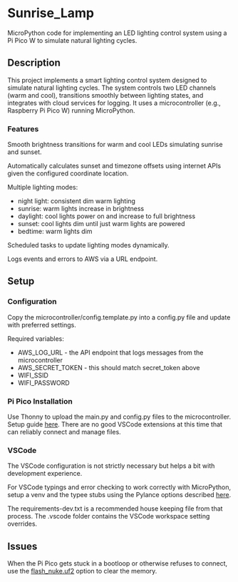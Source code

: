 # Sunrise_Lamp

MicroPython code for implementing an LED lighting control system using a Pi Pico W to simulate natural lighting cycles.

## Description

This project implements a smart lighting control system designed to simulate natural lighting cycles. The system controls two LED channels (warm and cool), transitions smoothly between lighting states, and integrates with cloud services for logging. It uses a microcontroller (e.g., Raspberry Pi Pico W) running MicroPython.

### Features

Smooth brightness transitions for warm and cool LEDs simulating sunrise and sunset.

Automatically calculates sunset and timezone offsets using internet APIs given the configured coordinate location.

Multiple lighting modes:

-   night light: consistent dim warm lighting
-   sunrise: warm lights increase in brightness
-   daylight: cool lights power on and increase to full brightness
-   sunset: cool lights dim until just warm lights are powered
-   bedtime: warm lights dim

Scheduled tasks to update lighting modes dynamically.

Logs events and errors to AWS via a URL endpoint.

## Setup

### Configuration

Copy the microcontroller/config.template.py into a config.py file and update with preferred settings.

Required variables:

-   AWS_LOG_URL - the API endpoint that logs messages from the microcontroller
-   AWS_SECRET_TOKEN - this should match secret_token above
-   WIFI_SSID
-   WIFI_PASSWORD

### Pi Pico Installation

Use Thonny to upload the main.py and config.py files to the microcontroller. Setup guide [here](https://projects.raspberrypi.org/en/projects/getting-started-with-the-pico/2). There are no good VSCode extensions at this time that can reliably connect and manage files.

### VSCode

The VSCode configuration is not strictly necessary but helps a bit with development experience.

For VSCode typings and error checking to work correctly with MicroPython, setup a venv and the typee stubs using the Pylance options described [here](https://micropython-stubs.readthedocs.io/en/main/index.html).

The requirements-dev.txt is a recommended house keeping file from that process. The .vscode folder contains the VSCode workspace setting overrides.

## Issues

When the Pi Pico gets stuck in a bootloop or otherwise refuses to connect, use the [flash_nuke.uf2](https://www.raspberrypi.com/documentation/microcontrollers/pico-series.html#resetting-flash-memory) option to clear the memory.
